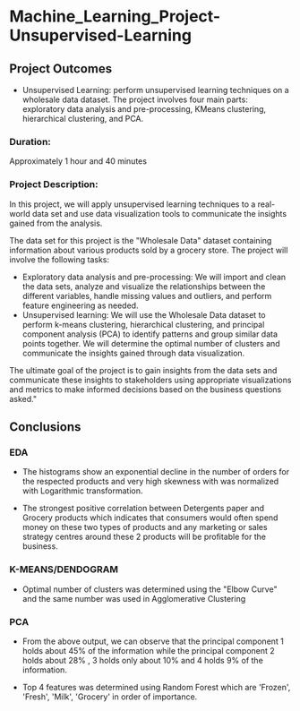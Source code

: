 # Machine_Learning_Project-Unsupervised-Learning

## Project Outcomes
- Unsupervised Learning: perform unsupervised learning techniques on a wholesale data dataset. The project involves four main parts: exploratory data analysis and pre-processing, KMeans clustering, hierarchical clustering, and PCA.
### Duration:
Approximately 1 hour and 40 minutes
### Project Description:
In this project, we will apply unsupervised learning techniques to a real-world data set and use data visualization tools to communicate the insights gained from the analysis.

The data set for this project is the "Wholesale Data" dataset containing information about various products sold by a grocery store.
The project will involve the following tasks:

-	Exploratory data analysis and pre-processing: We will import and clean the data sets, analyze and visualize the relationships between the different variables, handle missing values and outliers, and perform feature engineering as needed.
-	Unsupervised learning: We will use the Wholesale Data dataset to perform k-means clustering, hierarchical clustering, and principal component analysis (PCA) to identify patterns and group similar data points together. We will determine the optimal number of clusters and communicate the insights gained through data visualization.

The ultimate goal of the project is to gain insights from the data sets and communicate these insights to stakeholders using appropriate visualizations and metrics to make informed decisions based on the business questions asked."

## Conclusions
### EDA
* The histograms show an exponential decline in the number of orders for the respected products and very high skewness with was normalized with Logarithmic transformation.

* The strongest positive correlation between Detergents paper and Grocery products which indicates that consumers would often spend money on these two types of products and any marketing or sales strategy centres around these 2 products will be profitable for the business. 

### K-MEANS/DENDOGRAM 
* Optimal number of clusters was determined using the "Elbow Curve" and the same number was used in Agglomerative Clustering

### PCA
* From the above output, we can observe that the principal component 1 holds about 45% of the information while the principal component 2 holds about 28% , 3 holds only about 10% and 4 holds 9% of the information.

* Top 4 features was determined using Random Forest which are 'Frozen', 'Fresh', 'Milk', 'Grocery' in order of importance.

